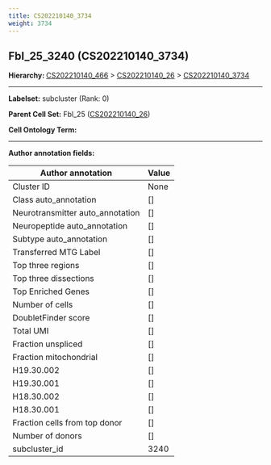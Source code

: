 ```yaml
---
title: CS202210140_3734
weight: 3734
---
```

## Fbl_25_3240 (CS202210140_3734)
<b>Hierarchy: </b>
[CS202210140_466](cell_sets/CS202210140_466.md) >
[CS202210140_26](cell_sets/CS202210140_26.md) >
[CS202210140_3734](cell_sets/CS202210140_3734.md)

---


**Labelset:** subcluster (Rank: 0)

**Parent Cell Set:** Fbl_25 ([CS202210140_26](cell_sets/CS202210140_26.md))



**Cell Ontology Term:** 

[MARKER GENES.]: #


---

[TRANSFERRED ANNOTATIONS.]: #


[AUTHOR ANNOTATION FIELDS.]: #


**Author annotation fields:**

| Author annotation | Value |
|-------------------|-------|
|Cluster ID|None|
|Class auto_annotation|[]|
|Neurotransmitter auto_annotation|[]|
|Neuropeptide auto_annotation|[]|
|Subtype auto_annotation|[]|
|Transferred MTG Label|[]|
|Top three regions|[]|
|Top three dissections|[]|
|Top Enriched Genes|[]|
|Number of cells|[]|
|DoubletFinder score|[]|
|Total UMI|[]|
|Fraction unspliced|[]|
|Fraction mitochondrial|[]|
|H19.30.002|[]|
|H19.30.001|[]|
|H18.30.002|[]|
|H18.30.001|[]|
|Fraction cells from top donor|[]|
|Number of donors|[]|
|subcluster_id|3240|
